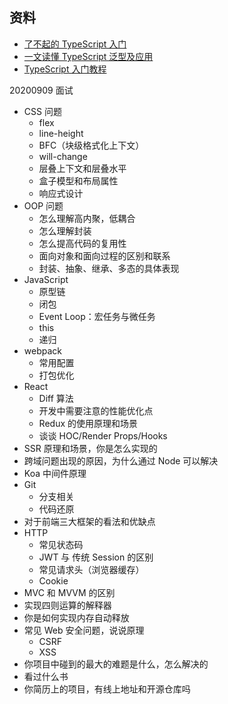 ## 资料
* [了不起的 TypeScript 入门](https://juejin.im/post/6844904182843965453)
* [一文读懂 TypeScript 泛型及应用](https://juejin.im/post/6844904184894980104)
* [TypeScript 入门教程](https://ts.xcatliu.com/)

20200909 面试
* CSS 问题
  * flex
  * line-height
  * BFC（块级格式化上下文）
  * will-change
  * 层叠上下文和层叠水平
  * 盒子模型和布局属性
  * 响应式设计
* OOP 问题
  * 怎么理解高内聚，低耦合
  * 怎么理解封装
  * 怎么提高代码的复用性
  * 面向对象和面向过程的区别和联系
  * 封装、抽象、继承、多态的具体表现
* JavaScript
  * 原型链
  * 闭包
  * Event Loop：宏任务与微任务
  * this
  * 递归
* webpack
  * 常用配置
  * 打包优化
* React
  * Diff 算法
  * 开发中需要注意的性能优化点
  * Redux 的使用原理和场景
  * 谈谈 HOC/Render Props/Hooks
* SSR 原理和场景，你是怎么实现的
* 跨域问题出现的原因，为什么通过 Node 可以解决
* Koa 中间件原理
* Git
  * 分支相关
  * 代码还原
* 对于前端三大框架的看法和优缺点
* HTTP
  * 常见状态码
  * JWT 与 传统 Session 的区别
  * 常见请求头（浏览器缓存）
  * Cookie
* MVC 和 MVVM 的区别
* 实现四则运算的解释器
* 你是如何实现内存自动释放
* 常见 Web 安全问题，说说原理
  * CSRF
  * XSS
* 你项目中碰到的最大的难题是什么，怎么解决的
* 看过什么书
* 你简历上的项目，有线上地址和开源仓库吗